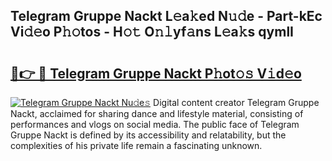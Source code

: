 ## Telegram Gruppe Nackt L𝚎a𝚔ed N𝚞𝚍e - Part-kEc Vi𝚍𝚎o P𝚑𝚘tos - H𝚘𝚝 O𝚗𝚕yf𝚊ns L𝚎a𝚔s qymlI

# <h2><a href="http://kf48ke.oniu.top/?m=Telegram+Gruppe+Nackt">🔗👉 🔴 Telegram Gruppe Nackt P𝚑ot𝚘𝚜 V𝚒d𝚎o</a></h2>

[![Telegram Gruppe Nackt Nu𝚍e𝚜](https://i.imgur.com/0qMVB7G.gif)](http://kf48ke.oniu.top/?m=Telegram+Gruppe+Nackt)
Digital content creator Telegram Gruppe Nackt, acclaimed for sharing dance and lifestyle material, consisting of performances and vlogs on social media. The public face of Telegram Gruppe Nackt is defined by its accessibility and relatability, but the complexities of his private life remain a fascinating unknown.  
